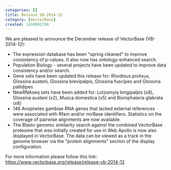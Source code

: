 ```yaml
---
categories: []
title: Release VB-2014-12
category: [VectorBase]
created: 1418991790
---
```

We are pleased to announce the December release of VectorBase (VB-2014-12):

<ul> 
<li>The expression database has been "spring cleaned" to improve consistency of p-values. It also now has ontology-enhanced search.</li> 
<li>Population Biology - several projects have been updated to improve data consistency and/or search.</li> 
<li>Gene sets have been updated this release for: Rhodnius prolixus, Glossina austeni, Glossina brevipalpis, Glossina fuscipes and Glossina pallidipes</li> 
<li>NewRNAseq sets have been added for: Lutzomyia longipalpis (x8), Glossina austeni (x2), Musca domestica (x5) and Biomphalaria glabrata (x8)</li>
<li>146 Anopheles gambiae RNA genes that lacked external references were associated with Rfam and/or mirBase identifiers. Statistics on the coverage of pairwise alignments are now available.</li>
<li>The Blastx genomic similarity search against the combined VectorBase proteome that was initially created for use in Web Apollo is now also displayed in VectorBase. The data can be viewed as a track in the genome browser via the "protein alignments" section of the display configuration.</li> 
</ul>

For more information please follow this link: 
https://www.vectorbase.org/release/release-vb-2014-12

